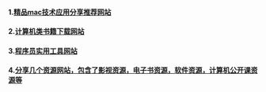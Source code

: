 
#### 1.[精品mac技术应用分享推荐网站](https://wangchujiang.com/awesome-mac/index.zh.html  )
#### 2.[计算机类书籍下载网站](https://www.jb51.net/books/ )
#### 3.[程序员实用工具网站](https://blog.csdn.net/m0_38106923/article/details/100130354)
#### 4.[分享几个资源网站，包含了影视资源，电子书资源，软件资源，计算机公开课资源等](https://blog.csdn.net/hyb612/article/details/88548509)
